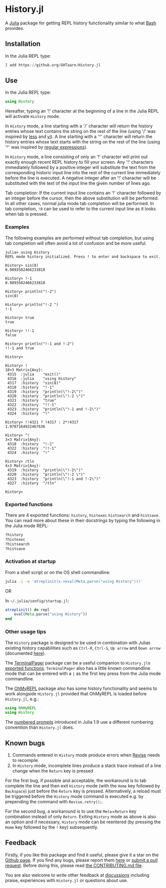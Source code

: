 # History.jl

A [Julia](https://www.julialang.org) package for getting REPL history
functionality similar to what [Bash](https://www.gnu.org/software/bash) provides.

## Installation

In the Julia REPL type:

```julia
] add https://github.org/GHTaarn/History.jl
```

## Use

In the Julia REPL type:

```julia
using History
```

Hereafter, typing an '!' character at the beginning of a line in the Julia
REPL will activate `History` mode.

In `History` mode, a line starting with a '/' character will return the
history entries whose text contains the string on the rest of the line
(using '/' was inspired by [less](https://en.wikipedia.org/wiki/Less_(Unix))
and [vi](https://www.vim.org)).
A line starting with a '^' character will return the history entries whose
text starts with the string on the rest of the line
(using '^' was inspired by
[regular expressions](https://docs.julialang.org/en/v1/manual/strings/#man-regex-literals)).

In `History` mode, a line consisting of only an '!' character will print out
exactly enough recent REPL history to fill your screen. Any '!' characters
immediately followed by a positive integer will substitute the text from
the corresponding historic input line into the rest of the current line
immediately before the line is executed.
A negative integer after an '!' character will be substituted
with the text of the input line the given number of lines ago.

Tab completion: If the current input line contains an '!' character followed
by an integer before the cursor, then the above substitution will be performed.
In all other cases, normal julia mode tab completion will be performed.
In tab completion, `!0` can be used to refer to the current input line as it
looks when tab is pressed.

### Examples

The following examples are performed without tab completion, but using tab
completion will often avoid a lot of confusion and be more useful.

```julia-repl
julia> using History
REPL mode history initialized. Press ! to enter and backspace to exit.

History> sin(8)
0.9893582466233818

History> !-1
0.9893582466233818

History> println("!-2")
sin(8)

History> println("!-2 ")
!-1 

History> true
true

History> !!-1
false

History> println("!-1 and !-2")
!!-1 and true

History> 
```

```
History> !
10×3 Matrix{Any}:
 4315  :julia    "exit()"
 4316  :julia    "using History"
 4317  :history  "sin(8)"
 4318  :history  "!-1"
 4319  :history  "println(\"!-2\")"
 4320  :history  "println(\"!-2 \")"
 4321  :history  "true"
 4322  :history  "!!-1"
 4323  :history  "println(\"!-1 and !-2\")"
 4324  :history  "!"

History> !!4321 ? !4317 : 2*!4317
1.9787164932467636

History> ^!
3×3 Matrix{Any}:
 4318  :history  "!-1"
 4322  :history  "!!-1"
 4324  :history  "!"

History> /tln
4×3 Matrix{Any}:
 4319  :history  "println(\"!-2\")"
 4320  :history  "println(\"!-2 \")"
 4323  :history  "println(\"!-1 and !-2\")"
 4327  :history  "/tln"

History> 
```

### Exported functions

There are 4 exported functions: `history`, `histexec` `histsearch` and
`histsave`. You can
read more about these in their docstrings by typing the following in the Julia
mode REPL:

```julia
?history
?histexec
?histsearch
?histsave
```

### Activation at startup
From a shell script or on the OS shell commandline:
```bash
julia -i -e 'atreplinit(x->eval(Meta.parse("using History")))'
```

OR

In `~/.julia/config/startup.jl`:
```julia
atreplinit() do repl
    eval(Meta.parse("using History"))
end
```
### Other usage tips

The `History` package is designed to be used in combination with Julias
existing history capabilities such as `Ctrl-R`, `Ctrl-S`, `Up arrow` and
`Down arrow` (documented [here](https://docs.julialang.org/en/v1/stdlib/REPL/#Search-modes)).

The [TerminalPager](https://juliapackages.com/p/terminalpager) package can be
a useful companion to `History.jl`s [exported functions](#Exported-functions).
`TerminalPager` also has a little known commandline mode that can be entered with
a `|` as the first key press from the Julia mode commandline.

The [OhMyREPL](https://juliapackages.com/p/ohmyrepl) package also has some
history functionality and seems to work alongside `History.jl` provided that
OhMyREPL is loaded before `History.jl`, e.g.:

```julia
using OhMyREPL
using History
```

The [numbered prompts](https://docs.julialang.org/en/v1/stdlib/REPL/#Numbered-prompt)
introduced in Julia 1.9 use a different numbering convention than `History.jl`
does.

## Known bugs

1. Commands entered in `History` mode produce errors when [Revise](https://juliapackages.com/p/revise) needs to recompile
2. In `History` mode, incomplete lines produce a stack trace instead of a line change when the `Return` key is pressed

For the first bug, if possible and acceptable, the workaround is to tab
complete the line and then exit `History` mode (with the `Home` key followed
by `Backspace`) just before the `Return` key is pressed. Alternatively, a
reload must be triggered before the `History` mode command is executed e.g.
by prepending the command with `Revise.retry();`.

For the second bug, a workaround is to use the `Meta`+`Return` key combination
instead of only `Return`. Exiting `History` mode as above is also an option
and if necessary, `History` mode can be reentered (by pressing the `Home` key
followed by the `!` key) subsequently.

## Feedback

Firstly, if you like this package and find it useful, please give it a star
on the [Github page](https://github.com/GHTaarn/History.jl).
If you find any bugs, please report them
[here](https://github.com/GHTaarn/History.jl/issues)
or [submit a pull request](https://github.com/GHTaarn/History.jl/pulls).
Before doing this, please read
[the CONTRIBUTING.md file](docs/CONTRIBUTING.md).

You are also welcome to write other feedback at
[discussions](https://github.com/GHTaarn/History.jl/discussions)
including praise, experiences with `History.jl` or questions about use.
